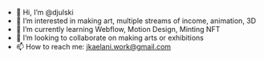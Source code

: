 - 👋 Hi, I’m @djulski
- 👀 I’m interested in making art, multiple streams of income, animation, 3D
- 🌱 I’m currently learning Webflow, Motion Design, Minting NFT
- 💞️ I’m looking to collaborate on making arts or exhibitions
- 📫 How to reach me: jkaelani.work@gmail.com

<!---
djulski/djulski is a ✨ special ✨ repository because its `README.md` (this file) appears on your GitHub profile.
You can click the Preview link to take a look at your changes.
--->
